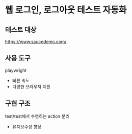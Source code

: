 # 웹 로그인, 로그아웃 테스트 자동화

## 테스트 대상
https://www.saucedemo.com/

## 사용 도구
playwright
- 빠른 속도
- 다양한 브라우저 지원

## 구현 구조
test/test에서 수행하는 action 분리
- 유지보수성 향상
